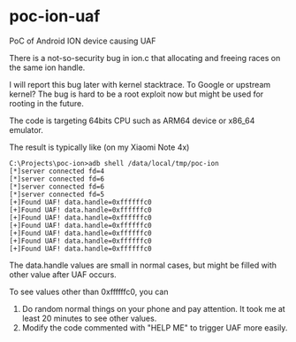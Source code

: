 # poc-ion-uaf
PoC of Android ION device causing UAF

There is a not-so-security bug in ion.c that allocating and freeing races on the same ion handle.

I will report this bug later with kernel stacktrace. To Google or upstream kernel? The bug is hard to be a root exploit now but might be used for rooting in the future.  

The code is targeting 64bits CPU such as ARM64 device or x86_64 emulator.

The result is typically like (on my Xiaomi Note 4x)
```
C:\Projects\poc-ion>adb shell /data/local/tmp/poc-ion
[*]server connected fd=4
[*]server connected fd=6
[*]server connected fd=6
[*]server connected fd=5
[+]Found UAF! data.handle=0xffffffc0
[+]Found UAF! data.handle=0xffffffc0
[+]Found UAF! data.handle=0xffffffc0
[+]Found UAF! data.handle=0xffffffc0
[+]Found UAF! data.handle=0xffffffc0
[+]Found UAF! data.handle=0xffffffc0
[+]Found UAF! data.handle=0xffffffc0
```
The data.handle values are small in normal cases, but might be filled with other value after UAF occurs.

To see values other than 0xffffffc0, you can
1. Do random normal things on your phone and pay attention. It took me at least 20 minutes to see other values.
2. Modify the code commented with "HELP ME" to trigger UAF more easily.

